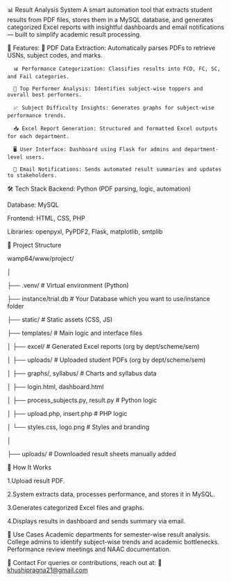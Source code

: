 📊 Result Analysis System
A smart automation tool that extracts student results from PDF files, stores them in a MySQL database, and generates categorized Excel reports with insightful dashboards and email notifications — built to simplify academic result processing.

🚀 Features:
      📄 PDF Data Extraction: Automatically parses PDFs to retrieve USNs, subject codes, and marks.
      
      📊 Performance Categorization: Classifies results into FCD, FC, SC, and Fail categories.
      
      🏅 Top Performer Analysis: Identifies subject-wise toppers and overall best performers.
      
      📈 Subject Difficulty Insights: Generates graphs for subject-wise performance trends.
      
      📥 Excel Report Generation: Structured and formatted Excel outputs for each department.
      
      🖥️ User Interface: Dashboard using Flask for admins and department-level users.
      
      📧 Email Notifications: Sends automated result summaries and updates to stakeholders.

🛠️ Tech Stack
Backend: Python (PDF parsing, logic, automation)

Database: MySQL

Frontend: HTML, CSS, PHP

Libraries: openpyxl, PyPDF2, Flask, matplotlib, smtplib

📁 Project Structure

wamp64/www/project/

│

├── .venv/                    # Virtual environment (Python)

├── instance/trial.db         # Your Database which you want to use/instance folder

├── static/                   # Static assets (CSS, JS)

├── templates/                # Main logic and interface files

│   ├── excel/                # Generated Excel reports (org by dept/scheme/sem)

│   ├── uploads/              # Uploaded student PDFs (org by dept/scheme/sem)

│   ├── graphs/, syllabus/    # Charts and syllabus data

│   ├── login.html, dashboard.html

│   ├── process_subjects.py, result.py  # Python logic

│   ├── upload.php, insert.php         # PHP logic

│   └── styles.css, logo.png           # Styles and branding

│

├── uploads/                 # Downloaded result sheets manually added


🚀 How It Works

1.Upload result PDF.

2.System extracts data, processes performance, and stores it in MySQL.

3.Generates categorized Excel files and graphs.

4.Displays results in dashboard and sends summary via email.

📌 Use Cases
Academic departments for semester-wise result analysis.
College admins to identify subject-wise trends and academic bottlenecks.
Performance review meetings and NAAC documentation.

📧 Contact
For queries or contributions, reach out at:
📩 khushipragna21@gmail.com
